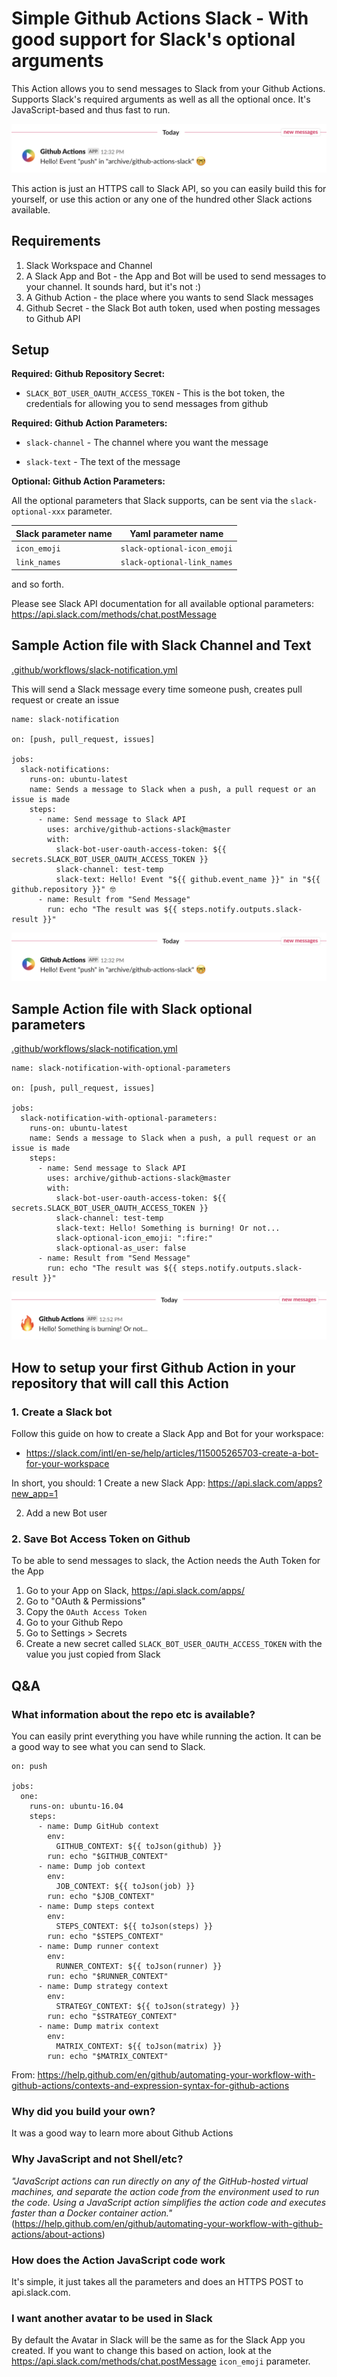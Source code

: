 # Simple Github Actions Slack - With good support for Slack's optional arguments

This Action allows you to send messages to Slack from your Github Actions. Supports Slack's required arguments as well as all the optional once. It's JavaScript-based and thus fast to run.

![Slack result](./images/slack-result.png "Slack result")

This action is just an HTTPS call to Slack API, so you can easily build this for yourself, or use this action or any one of the hundred other Slack actions available.

## Requirements

1. Slack Workspace and Channel
1. A Slack App and Bot - the App and Bot will be used to send messages to your channel. It sounds hard, but it's not :)
1. A Github Action - the place where you wants to send Slack messages
1. Github Secret - the Slack Bot auth token, used when posting messages to Github API

## Setup

**Required: Github Repository Secret:**

- `SLACK_BOT_USER_OAUTH_ACCESS_TOKEN` - This is the bot token, the credentials for allowing you to send messages from github

**Required: Github Action Parameters:**

- `slack-channel` - The channel where you want the message

- `slack-text` - The text of the message

**Optional: Github Action Parameters:**

All the optional parameters that Slack supports, can be sent via the `slack-optional-xxx` parameter.

| Slack parameter name | Yaml parameter name         |
| -------------------- | --------------------------- |
| `icon_emoji`         | `slack-optional-icon_emoji` |
| `link_names`         | `slack-optional-link_names` |

and so forth.

Please see Slack API documentation for all available optional parameters: https://api.slack.com/methods/chat.postMessage

## Sample Action file with Slack Channel and Text

[.github/workflows/slack-notification.yml](.github/workflows/slack-notification.yml)

This will send a Slack message every time someone push, creates pull request or create an issue

```
name: slack-notification

on: [push, pull_request, issues]

jobs:
  slack-notifications:
    runs-on: ubuntu-latest
    name: Sends a message to Slack when a push, a pull request or an issue is made
    steps:
      - name: Send message to Slack API
        uses: archive/github-actions-slack@master
        with:
          slack-bot-user-oauth-access-token: ${{ secrets.SLACK_BOT_USER_OAUTH_ACCESS_TOKEN }}
          slack-channel: test-temp
          slack-text: Hello! Event "${{ github.event_name }}" in "${{ github.repository }}" 🤓
      - name: Result from "Send Message"
        run: echo "The result was ${{ steps.notify.outputs.slack-result }}"
```

![Slack result](./images/slack-result.png "Slack result")

## Sample Action file with Slack optional parameters

[.github/workflows/slack-notification.yml](.github/workflows/slack-notification.yml)

```
name: slack-notification-with-optional-parameters

on: [push, pull_request, issues]

jobs:
  slack-notification-with-optional-parameters:
    runs-on: ubuntu-latest
    name: Sends a message to Slack when a push, a pull request or an issue is made
    steps:
      - name: Send message to Slack API
        uses: archive/github-actions-slack@master
        with:
          slack-bot-user-oauth-access-token: ${{ secrets.SLACK_BOT_USER_OAUTH_ACCESS_TOKEN }}
          slack-channel: test-temp
          slack-text: Hello! Something is burning! Or not...
          slack-optional-icon_emoji: ":fire:"
          slack-optional-as_user: false
      - name: Result from "Send Message"
        run: echo "The result was ${{ steps.notify.outputs.slack-result }}"
```

![Slack result](./images/slack-result-optional.png "Slack result")

## How to setup your first Github Action in your repository that will call this Action

### 1. Create a Slack bot

Follow this guide on how to create a Slack App and Bot for your workspace:

- https://slack.com/intl/en-se/help/articles/115005265703-create-a-bot-for-your-workspace

In short, you should:
1 Create a new Slack App: https://api.slack.com/apps?new_app=1

2. Add a new Bot user

### 2. Save Bot Access Token on Github

To be able to send messages to slack, the Action needs the Auth Token for the App

1. Go to your App on Slack, https://api.slack.com/apps/
1. Go to "OAuth & Permissions"
1. Copy the `OAuth Access Token`
1. Go to your Github Repo
1. Go to Settings > Secrets
1. Create a new secret called `SLACK_BOT_USER_OAUTH_ACCESS_TOKEN` with the value you just copied from Slack

## Q&A

### What information about the repo etc is available?

You can easily print everything you have while running the action. It can be a good way to see what you can send to Slack.

```
on: push

jobs:
  one:
    runs-on: ubuntu-16.04
    steps:
      - name: Dump GitHub context
        env:
          GITHUB_CONTEXT: ${{ toJson(github) }}
        run: echo "$GITHUB_CONTEXT"
      - name: Dump job context
        env:
          JOB_CONTEXT: ${{ toJson(job) }}
        run: echo "$JOB_CONTEXT"
      - name: Dump steps context
        env:
          STEPS_CONTEXT: ${{ toJson(steps) }}
        run: echo "$STEPS_CONTEXT"
      - name: Dump runner context
        env:
          RUNNER_CONTEXT: ${{ toJson(runner) }}
        run: echo "$RUNNER_CONTEXT"
      - name: Dump strategy context
        env:
          STRATEGY_CONTEXT: ${{ toJson(strategy) }}
        run: echo "$STRATEGY_CONTEXT"
      - name: Dump matrix context
        env:
          MATRIX_CONTEXT: ${{ toJson(matrix) }}
        run: echo "$MATRIX_CONTEXT"
```

From: https://help.github.com/en/github/automating-your-workflow-with-github-actions/contexts-and-expression-syntax-for-github-actions

### Why did you build your own?

It was a good way to learn more about Github Actions

### Why JavaScript and not Shell/etc?

_"JavaScript actions can run directly on any of the GitHub-hosted virtual machines, and separate the action code from the environment used to run the code. Using a JavaScript action simplifies the action code and executes faster than a Docker container action."_
(https://help.github.com/en/github/automating-your-workflow-with-github-actions/about-actions)

### How does the Action JavaScript code work

It's simple, it just takes all the parameters and does an HTTPS POST to api.slack.com.

### I want another avatar to be used in Slack

By default the Avatar in Slack will be the same as for the Slack App you created. If you want to change this based on action, look at the https://api.slack.com/methods/chat.postMessage `icon_emoji` parameter.
